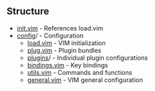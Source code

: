 ## Structure
- [init.vim](init.vim) - References load.vim
- [config](./config)/ - Configuration
  - [load.vim](./config/load.vim) - VIM initialization
  - [plug.vim](./config/plug.vim) - Plugin bundles
  - [plugins](./plugins)/ - Individual plugin configurations
  - [bindings.vim](./config/bindings.vim) - Key bindings
  - [utils.vim](./config/utils.vim) - Commands and functions
  - [general.vim](./config/general.vim) - VIM general configuration
